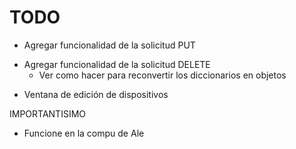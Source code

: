 # TODO
- Agregar funcionalidad de la solicitud PUT
* Agregar funcionalidad de la solicitud DELETE
    - Ver como hacer para reconvertir los diccionarios en objetos
- Ventana de edición de dispositivos

IMPORTANTISIMO
- Funcione en la compu de Ale
